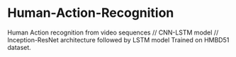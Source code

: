 # Human-Action-Recognition
Human Action recognition from video sequences // CNN-LSTM model // Inception-ResNet architecture followed by LSTM model
Trained on HMBD51 dataset.
